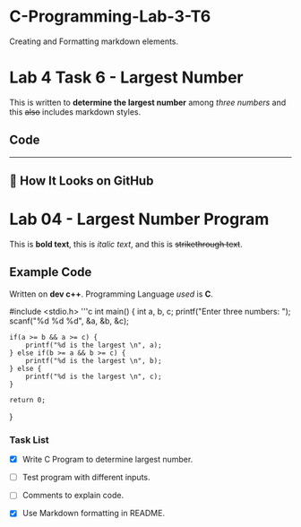 # C-Programming-Lab-3-T6
Creating and Formatting markdown elements.

# Lab 4 Task 6 - Largest Number 
This is written to **determine the largest number** among *three numbers* and this ~~also~~ includes markdown styles.

## Code

---

## 📌 How It Looks on GitHub

# Lab 04 - Largest Number Program  

This is **bold text**, this is *italic text*, and this is ~~strikethrough text~~.  

## Example Code  
Written on **dev c++**.
Programming Language *used* is **C**.
 

#include <stdio.h>
'''c
int main() {
    int a, b, c;
    printf("Enter three numbers: ");
    scanf("%d %d %d", &a, &b, &c);

    if(a >= b && a >= c) {
        printf("%d is the largest \n", a);
    } else if(b >= a && b >= c) {
        printf("%d is the largest \n", b);
    } else {
        printf("%d is the largest \n", c);
    }

    return 0;
}

### Task List
- [x] Write C Program to determine largest number.
- [ ] Test program with different inputs.
- [ ] Comments to explain code.
- [x] Use Markdown formatting in README.



